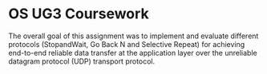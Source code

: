 # OS UG3 Coursework

The overall goal of this assignment was to implement and evaluate different protocols (StopandWait, Go Back N and Selective Repeat) for achieving end-to-end reliable data transfer at the application layer over the unreliable datagram protocol (UDP) transport protocol.
